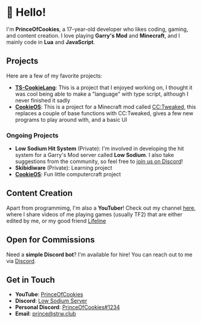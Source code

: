 # 👋 Hello!

I'm **PrinceOfCookies**, a 17-year-old developer who likes coding, gaming, and content creation. I love playing **Garry's Mod** and **Minecraft**, and I mainly code in **Lua** and **JavaScript**.

## Projects

Here are a few of my favorite projects:

- **[TS-CookieLang](https://github.com/PrinceOfCookies/TS-CookieLang)**: This is a project that I enjoyed working on, I thought it was cool being able to make a "language" with type script, although I never finished it sadly
- **[CookieOS](https://github.com/PrinceOfCookies/CookieOS)**: This is a project for a Minecraft mod called [CC:Tweaked](https://github.com/cc-tweaked/CC-Tweaked), this replaces a couple of base functions with CC:Tweaked, gives a few new programs to play around with, and a basic UI

### Ongoing Projects

- **Low Sodium Hit System** (Private): I'm involved in developing the hit system for a Garry's Mod server called **Low Sodium**. I also take suggestions from the community, so feel free to [join us on Discord](https://discord.com/invite/BTjYMp3FWe)!
- **Skibidiware** (Private): Learning project
- **[CookieOS](https://github.com/PrinceOfCookies/CookieOS)**: Fun little computercraft project

## Content Creation

Apart from programmimg, I'm also a **YouTuber**! Check out my channel [here](https://youtube.com/@princeofcookies?si=1ZGVREywISFAEnwY), where I share videos of me playing games (usually TF2) that are either edited by me, or my good friend [Lifeline](https://youtube.com/@lifeline4603?si=kLRxeJZixrmkvfaM)

## Open for Commissions

Need a **simple Discord bot**? I'm available for hire! You can reach out to me via [Discord](https://discord.com/users/698793333178368040).

## Get in Touch

- **YouTube**: [PrinceOfCookies](https://youtube.com/@princeofcookies?si=1ZGVREywISFAEnwY)
- **Discord**: [Low Sodium Server](https://discord.com/invite/BTjYMp3FWe)
- **Personal Discord**: [PrinceOfCookies#1234](https://discord.com/users/698793333178368040)
- **Email**: prince@strw.club
